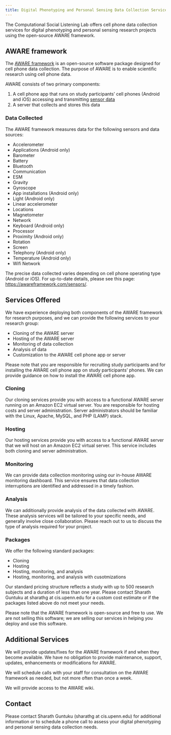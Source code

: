 ```yaml
---
title: Digital Phenotyping and Personal Sensing Data Collection Services
---
```


The Computational Social Listening Lab offers cell phone data collection services for digital phenotyping and personal sensing research projects using the open-source AWARE framework.

## AWARE framework
The [AWARE framework](https://awareframework.com/) is an open-source software package designed for cell phone data collection. The purpose of AWARE is to enable scientific research using cell phone data.

AWARE consists of two primary components:
1. A cell phone app that runs on study participants’ cell phones (Android and iOS) accessing and transmitting [sensor data](https://awareframework.com/sensors/)
2. A server that collects and stores this data

### Data Collected
The AWARE framework measures data for the following sensors and data sources:

- Accelerometer
- Applications (Android only)
- Barometer
- Battery
- Bluetooth
- Communication
- ESM
- Gravity
- Gyroscope
- App installations (Android only)
- Light (Android only)
- Linear accelerometer
- Locations
- Magnetometer
- Network
- Keyboard (Android only)
- Processor
- Proximity (Android only)
- Rotation
- Screen
- Telephony (Android only)
- Temperature (Android only)
- Wifi Network

The precise data collected varies depending on cell phone operating type (Android or iOS). For up-to-date details, please see this page: https://awareframework.com/sensors/.

## Services Offered
We have experience deploying both components of the AWARE framework for research purposes, and we can provide the following services to your research group:

- Cloning of the AWARE server
- Hosting of the AWARE server
- Monitoring of data collection
- Analysis of data
- Customization to the AWARE cell phone app or server

Please note that you are responsible for recruiting study participants and for installing the AWARE cell phone app on study participants’ phones. We can provide guidance on how to install the AWARE cell phone app.

### Cloning
Our cloning services provide you with access to a functional AWARE server running on an Amazon EC2 virtual server. You are responsible for hosting costs and server administration. Server administrators should be familiar with the Linux, Apache, MySQL, and PHP (LAMP) stack.

### Hosting
Our hosting services provide you with access to a functional AWARE server that we will host on an Amazon EC2 virtual server. This service includes both cloning and server administration.

### Monitoring
We can provide data collection monitoring using our in-house AWARE monitoring dashboard. This service ensures that data collection interruptions are identified and addressed in a timely fashion.

### Analysis
We can additionally provide analysis of the data collected with AWARE. These analysis services will be tailored to your specific needs, and generally involve close collaboration. Please reach out to us to discuss the type of analysis required for your project.

### Packages
We offer the following standard packages:
- Cloning
- Hosting
- Hosting, monitoring, and analysis
- Hosting, monitoring, and analysis with cusotmizations

Our standard pricing structure reflects a study with up to 500 research subjects and a duration of less than one year. Please contact Sharath Guntuku at sharathg at cis.upenn.edu for a custom cost estimate or if the packages listed above do not meet your needs.

Please note that the AWARE framework is open-source and free to use. We are not selling this software; we are selling our services in helping you deploy and use this software.

## Additional Services
We will provide updates/fixes for the AWARE framework if and when they become available. We have no obligation to provide maintenance, support, updates, enhancements or modifications for AWARE.

We will schedule calls with your staff for consultation on the AWARE framework as needed, but not more often than once a week.

We will provide access to the AWARE wiki.

## Contact
Please contact Sharath Guntuku (sharathg at cis.upenn.edu) for additional information or to schedule a phone call to assess your digital phenotyping and personal sensing data collection needs.